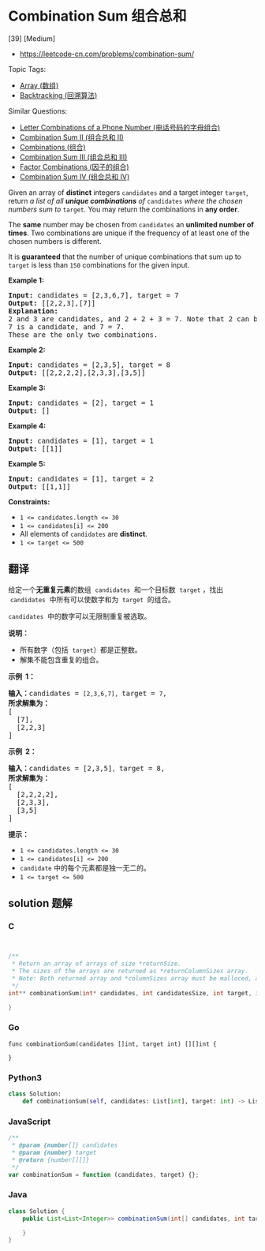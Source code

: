 # Combination Sum 组合总和

[39] [Medium]

- https://leetcode-cn.com/problems/combination-sum/

Topic Tags:

- [Array (数组)](https://leetcode-cn.com/tag/array/)
- [Backtracking (回溯算法)](https://leetcode-cn.com/tag/backtracking/)

Similar Questions:

- [Letter Combinations of a Phone Number (电话号码的字母组合)](https://leetcode-cn.com/problems/letter-combinations-of-a-phone-number/)
- [Combination Sum II (组合总和 II)](https://leetcode-cn.com/problems/combination-sum-ii/)
- [Combinations (组合)](https://leetcode-cn.com/problems/combinations/)
- [Combination Sum III (组合总和 III)](https://leetcode-cn.com/problems/combination-sum-iii/)
- [Factor Combinations (因子的组合)](https://leetcode-cn.com/problems/factor-combinations/)
- [Combination Sum IV (组合总和 Ⅳ)](https://leetcode-cn.com/problems/combination-sum-iv/)

Given an array of **distinct** integers `candidates` and a target integer `target`, return _a list of all **unique combinations** of_ `candidates` _where the chosen numbers sum to_ `target`_._ You may return the combinations in **any order**.

The **same** number may be chosen from `candidates` an **unlimited number of times**. Two combinations are unique if the frequency of at least one of the chosen numbers is different.

It is **guaranteed** that the number of unique combinations that sum up to `target` is less than `150` combinations for the given input.

**Example 1:**

<pre><strong>Input:</strong> candidates = [2,3,6,7], target = 7
<strong>Output:</strong> [[2,2,3],[7]]
<strong>Explanation:</strong>
2 and 3 are candidates, and 2 + 2 + 3 = 7. Note that 2 can be used multiple times.
7 is a candidate, and 7 = 7.
These are the only two combinations.
</pre>

**Example 2:**

<pre><strong>Input:</strong> candidates = [2,3,5], target = 8
<strong>Output:</strong> [[2,2,2,2],[2,3,3],[3,5]]
</pre>

**Example 3:**

<pre><strong>Input:</strong> candidates = [2], target = 1
<strong>Output:</strong> []
</pre>

**Example 4:**

<pre><strong>Input:</strong> candidates = [1], target = 1
<strong>Output:</strong> [[1]]
</pre>

**Example 5:**

<pre><strong>Input:</strong> candidates = [1], target = 2
<strong>Output:</strong> [[1,1]]
</pre>

**Constraints:**

- `1 <= candidates.length <= 30`
- `1 <= candidates[i] <= 200`
- All elements of `candidates` are **distinct**.
- `1 <= target <= 500`

## 翻译

给定一个**无重复元素**的数组  `candidates`  和一个目标数  `target` ，找出  `candidates`  中所有可以使数字和为  `target`  的组合。

`candidates`  中的数字可以无限制重复被选取。

**说明：**

- 所有数字（包括  `target`）都是正整数。
- 解集不能包含重复的组合。

**示例  1：**

<pre><strong>输入：</strong>candidates = <code>[2,3,6,7], </code>target = <code>7</code>,
<strong>所求解集为：</strong>
[
  [7],
  [2,2,3]
]
</pre>

**示例  2：**

<pre><strong>输入：</strong>candidates = [2,3,5]<code>, </code>target = 8,
<strong>所求解集为：</strong>
[
&nbsp; [2,2,2,2],
&nbsp; [2,3,3],
&nbsp; [3,5]
]</pre>

**提示：**

- `1 <= candidates.length <= 30`
- `1 <= candidates[i] <= 200`
- `candidate` 中的每个元素都是独一无二的。
- `1 <= target <= 500`

## solution 题解

### C

```c


/**
 * Return an array of arrays of size *returnSize.
 * The sizes of the arrays are returned as *returnColumnSizes array.
 * Note: Both returned array and *columnSizes array must be malloced, assume caller calls free().
 */
int** combinationSum(int* candidates, int candidatesSize, int target, int* returnSize, int** returnColumnSizes){

}
```

### Go

```golang
func combinationSum(candidates []int, target int) [][]int {

}
```

### Python3

```python
class Solution:
    def combinationSum(self, candidates: List[int], target: int) -> List[List[int]]:
```

### JavaScript

```javascript
/**
 * @param {number[]} candidates
 * @param {number} target
 * @return {number[][]}
 */
var combinationSum = function (candidates, target) {};
```

### Java

```java
class Solution {
    public List<List<Integer>> combinationSum(int[] candidates, int target) {

    }
}
```
